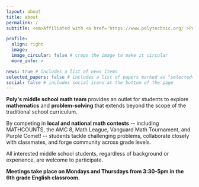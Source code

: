 ```yaml
---
layout: about
title: about
permalink: /
subtitle: <em>Affiliated with <a href='https://www.polytechnic.org/'>Polytechnic School</a> in Pasadena, CA.</em>

profile:
  align: right
  image: 
  image_circular: false # crops the image to make it circular
  more_info: >

news: true # includes a list of news items
selected_papers: false # includes a list of papers marked as "selected={true}"
social: false # includes social icons at the bottom of the page
---
```


**Poly's middle school math team** provides an outlet for students to explore **mathematics** and **problem-solving** that extends beyond the scope of the traditional school curriculum.

By competing in **local and national math contests** -- including MATHCOUNTS, the AMC 8, Math League, Vanguard Math Tournament, and Purple Comet! -- students tackle challenging problems, collaborate closely with classmates, and forge community across grade levels.  

All interested middle school students, regardless of background or experience, are welcome to participate.

**Meetings take place on Mondays and Thursdays from 3:30-5pm in the 6th grade English classroom.**